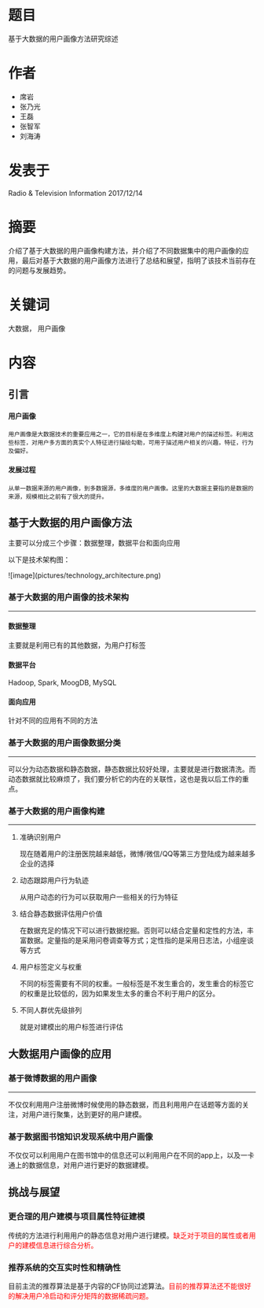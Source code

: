 # 题目
<p>基于大数据的用户画像方法研究综述

# 作者
- 席岩
- 张乃光
- 王磊
- 张智军
- 刘海涛

# 发表于

<p>Radio & Television Information 2017/12/14

# 摘要

<p>介绍了基于大数据的用户画像构建方法，并介绍了不同数据集中的用户画像的应用，最后对基于大数据的用户画像方法进行了总结和展望，指明了该技术当前存在的问题与发展趋势。

# 关键词

<p>大数据， 用户画像

# 内容

## 引言

#### 用户画像
	用户画像是大数据技术的重要应用之一，它的目标是在多维度上构建对用户的描述标签。利用这些标签，对用户多方面的真实个人特征进行描绘勾勒，可用于描述用户相关的兴趣，特征，行为及偏好。

#### 发展过程
	从单一数据来源的用户画像，到多数据源，多维度的用户画像。这里的大数据主要指的是数据的来源，规模相比之前有了很大的提升。

## 基于大数据的用户画像方法

<p>主要可以分成三个步骤：数据整理，数据平台和面向应用
<p>以下是技术架构图：
<p>![image](pictures/technology_architecture.png)

### 基于大数据的用户画像的技术架构

----------

#### 数据整理
<p>主要就是利用已有的其他数据，为用户打标签

#### 数据平台
<p>Hadoop, Spark, MoogDB, MySQL

#### 面向应用
<p>针对不同的应用有不同的方法

### 基于大数据的用户画像数据分类

----------
<p>可以分为动态数据和静态数据，静态数据比较好处理，主要就是进行数据清洗。而动态数据就比较麻烦了，我们要分析它的内在的关联性，这也是我以后工作的重点。

### 基于大数据的用户画像构建
----------

1. 准确识别用户

	现在随着用户的注册医院越来越低，微博/微信/QQ等第三方登陆成为越来越多企业的选择
2. 动态跟踪用户行为轨迹
	
	从用户动态的行为可以获取用户一些相关的行为特征
3. 结合静态数据评估用户价值

	在数据充足的情况下可以进行数据挖掘。否则可以结合定量和定性的方法，丰富数据。定量指的是采用问卷调查等方式；定性指的是采用日志法，小组座谈等方式
4. 用户标签定义与权重
	
	不同的标签需要有不同的权重。一般标签是不发生重合的，发生重合的标签它的权重是比较低的，因为如果发生太多的重合不利于用户的区分。	
5. 不同人群优先级排列
	
	就是对建模出的用户标签进行评估

## 大数据用户画像的应用

### 基于微博数据的用户画像
--------
<p>不仅仅利用用户注册微博时候使用的静态数据，而且利用用户在话题等方面的关注，对用户进行聚集，达到更好的用户建模。

### 基于数据图书馆知识发现系统中用户画像
<p>不仅仅可以利用用户在图书馆中的信息还可以利用用户在不同的app上，以及一卡通上的数据信息，对用户进行更好的数据建模。

## 挑战与展望

### 更合理的用户建模与项目属性特征建模
<p>传统的方法进行利用用户的静态信息对用户进行建模。<font color=red>缺乏对于项目的属性或者用户的建模信息进行综合分析。</font>

### 推荐系统的交互实时性和精确性
<p>目前主流的推荐算法是基于内容的CF协同过滤算法。<font color=red>目前的推荐算法还不能很好的解决用户冷启动和评分矩阵的数据稀疏问题。</font>